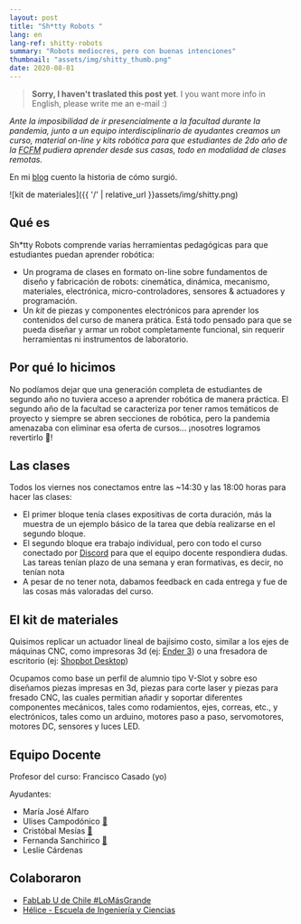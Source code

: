 ```yaml
---
layout: post
title: "Sh*tty Robots "
lang: en
lang-ref: shitty-robots
summary: "Robots mediocres, pero con buenas intenciones"
thumbnail: "assets/img/shitty_thumb.png"
date: 2020-08-01
---
```


> **Sorry, I haven't traslated this post yet**. I you want more info in English, please write me an e-mail :)


*Ante la imposibilidad de ir presencialmente a la facultad durante la pandemia, junto a un equipo interdisciplinario de ayudantes creamos un curso, material on-line y kits robótica para que estudiantes de 2do año de la [FCFM](https://ingenieria.uchile.cl/) pudiera aprender desde sus casas, todo en modalidad de clases remotas.*

En mi [blog](https://blog.franciscocasado.cl/2021/06/08/shitty-robots-como-surgio/) cuento la historia de cómo surgió.

![kit de materiales]({{ '/' | relative_url }}assets/img/shitty.png)

## Qué es

Sh*tty Robots comprende varias herramientas pedagógicas para que estudiantes puedan aprender robótica: 
- Un programa de clases en formato on-line sobre fundamentos de diseño y fabricación de robots: cinemática, dinámica, mecanismo, materiales, electrónica, micro-controladores, sensores & actuadores y programación.
- Un *kit* de piezas y componentes electrónicos para aprender los contenidos del curso de manera prática. Está todo pensado para que se pueda diseñar y armar un robot completamente funcional, sin requerir herramientas ni instrumentos de laboratorio.

## Por qué lo hicimos

No podíamos dejar que una generación completa de estudiantes de segundo año no tuviera acceso a aprender robótica de manera práctica. El segundo año de la facultad se caracteriza por tener ramos temáticos de proyecto y siempre se abren secciones de robótica, pero la pandemia amenazaba con eliminar esa oferta de cursos... ¡nosotres logramos revertirlo :muscle:!

## Las clases
Todos los viernes nos conectamos entre las ~14:30 y las 18:00 horas para hacer las clases:
- El primer bloque tenía clases expositivas de corta duración, más la muestra de un ejemplo básico de la tarea que debía realizarse en el segundo bloque.
- El segundo bloque era trabajo individual, pero con todo el curso conectado por [Discord](https://discord.com/) para que el equipo docente respondiera dudas. Las tareas tenían plazo de una semana y eran formativas, es decir, no tenían nota
- A pesar de no tener nota, dabamos feedback en cada entrega y fue de las cosas más valoradas del curso.

## El kit de materiales
Quisimos replicar un actuador lineal de bajísimo costo, similar a los ejes de máquinas CNC, como impresoras 3d (ej: [Ender 3](https://www.creality.com/es/goods-detail/ender-3-3d-printer?gclid=CjwKCAjwqvyFBhB7EiwAER786XloYzZ1jwpa8iFu_ilYFyBUMy8_c2-glb3XtRkkbnOUDny0OErrixoCaWEQAvD_BwE)) o una fresadora de escritorio (ej: [Shopbot Desktop](https://www.shopbottools.com/products/desktop))

Ocupamos como base un perfil de alumnio tipo V-Slot y sobre eso diseñamos piezas impresas en 3d, piezas para corte laser y piezas para fresado CNC, las cuales permitian añadir y soportar diferentes componentes mecánicos, tales como rodamientos, ejes, correas, etc., y electrónicos, tales como un arduino, motores paso a paso, servomotores, motores DC, sensores y luces LED.
## Equipo Docente

Profesor del curso: Francisco Casado (yo)

Ayudantes:
- María José Alfaro []()<br> 
- Ulises Campodónico [:link:](https://www.linkedin.com/in/ulises2111/)<br> 
- Cristóbal Mesías [:link:](https://github.com/cmesiasd)<br> 
- Fernanda Sanchirico [:link:](https://www.linkedin.com/in/fernanda-sanchirico-barrera-8b25341a4)<br> 
- Leslie Cárdenas

## Colaboraron

- [FabLab U de Chile #LoMásGrande](http://www.fablab.uchile.cl/)
- [Hélice - Escuela de Ingeniería y Ciencias](https://helice.ing.uchile.cl/)